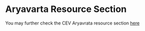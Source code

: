 ---
---

# Aryavarta Resource Section 

You may further check the CEV Aryavrata resource section [here](https://github.com/cutting-edge-visionaries/AryavartaResources)
